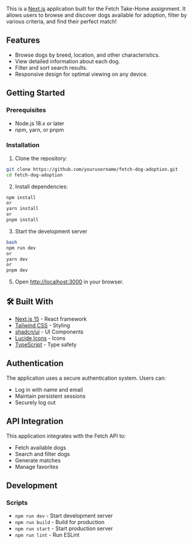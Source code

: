 This is a [Next.js](https://nextjs.org) application built for the Fetch Take-Home assignment. It allows users to browse and discover dogs available for adoption, filter by various criteria, and find their perfect match!

## Features
- Browse dogs by breed, location, and other characteristics.
- View detailed information about each dog.
- Filter and sort search results.
- Responsive design for optimal viewing on any device.

## Getting Started

### Prerequisites

- Node.js 18.x or later
- npm, yarn, or pnpm

### Installation

1. Clone the repository:
```bash
git clone https://github.com/yourusername/fetch-dog-adoption.git
cd fetch-dog-adoption
```
2. Install dependencies:
```bash
npm install
or
yarn install
or 
pnpm install
```
3. Start the development server
```bash
bash
npm run dev
or
yarn dev
or
pnpm dev
```



5. Open [http://localhost:3000](http://localhost:3000) in your browser.

## 🛠️ Built With

- [Next.js 15](https://nextjs.org/) - React framework
- [Tailwind CSS](https://tailwindcss.com/) - Styling
- [shadcn/ui](https://ui.shadcn.com/) - UI Components
- [Lucide Icons](https://lucide.dev/) - Icons
- [TypeScript](https://www.typescriptlang.org/) - Type safety

## Authentication

The application uses a secure authentication system. Users can:
- Log in with name and email
- Maintain persistent sessions
- Securely log out

## API Integration

This application integrates with the Fetch API to:
- Fetch available dogs
- Search and filter dogs
- Generate matches
- Manage favorites

## Development

### Scripts

- `npm run dev` - Start development server
- `npm run build` - Build for production
- `npm run start` - Start production server
- `npm run lint` - Run ESLint

